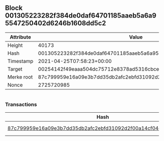 ## Block 001305223282f384de0daf64701185aaeb5a6a95547250402d6246b1608dd5c2

Attribute | Value
--- | ---
Height | 40173
Hash | 001305223282f384de0daf64701185aaeb5a6a95547250402d6246b1608dd5c2
Timestamp | 2021-04-25T07:58:23+00:00
Target | 00254142f49eaaa504dc75712e8378ad5316cbcead634704b3734b6271167cc4
Merke root | 87c799959e16a09e3b7dd35db2afc2ebfd31092d2f00a14cf04ddcd5959cd2b4
Nonce | 2725720985

```

```

### Transactions

Hash | Amount
--- | ---
[87c799959e16a09e3b7dd35db2afc2ebfd31092d2f00a14cf04ddcd5959cd2b4](87c799959e16a09e3b7dd35db2afc2ebfd31092d2f00a14cf04ddcd5959cd2b4.md) | 10.00000000 SKEPTI 
